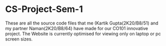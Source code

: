 # CS-Project-Sem-1
These are all the source code files that me (Kartik Gupta(2K20/B8/51) and my partner Naman(2K20/B8/64) have made for our CO101 innovative project.
The Website is currently optimised for viewing only on laptop or pc screen sizes.
